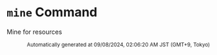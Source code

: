 # `mine` Command

Mine for resources

<div align="center"><sub>Automatically generated at 09/08/2024, 02:06:20 AM JST (GMT+9, Tokyo)</sub></div>